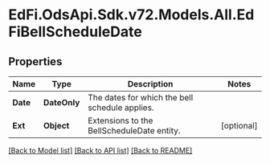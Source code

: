 # EdFi.OdsApi.Sdk.v72.Models.All.EdFiBellScheduleDate

## Properties

Name | Type | Description | Notes
------------ | ------------- | ------------- | -------------
**Date** | **DateOnly** | The dates for which the bell schedule applies. | 
**Ext** | **Object** | Extensions to the BellScheduleDate entity. | [optional] 

[[Back to Model list]](../../README.md#documentation-for-models) [[Back to API list]](../../README.md#documentation-for-api-endpoints) [[Back to README]](../../README.md)

